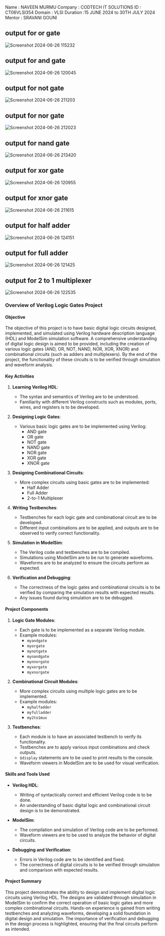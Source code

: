 Name : NAVEEN MURMU
Company : CODTECH IT SOLUTIONS
ID : CT06VLSI354
Domain : VLSI
Duration :15 JUNE 2024 to 30TH JULY 2024
Mentor : SRAVANI GOUNI

## output for or gate
![Screenshot 2024-06-26 115232](https://github.com/AnshRajBitS/CODETECH-task-1/assets/173932543/2e23244c-a6f8-43a1-9202-69fe34a91b2f)
## output for and gate
![Screenshot 2024-06-26 120045](https://github.com/AnshRajBitS/CODETECH-task-1/assets/173932543/b14f69ec-a5aa-4605-afb6-a400912fb0cb)
## output for not gate
![Screenshot 2024-06-26 211203](https://github.com/AnshRajBitS/CODETECH-task-1/assets/173932543/db39a798-2420-4d3b-a7d4-918919b26490)
## output for nor gate
![Screenshot 2024-06-26 212023](https://github.com/AnshRajBitS/CODETECH-task-1/assets/173932543/bd7831c6-0290-4842-9382-b4c61430f485)
## output for nand gate
![Screenshot 2024-06-26 213420](https://github.com/AnshRajBitS/CODETECH-task-1/assets/173932543/0180542a-8cb2-406d-85d6-77e1f7bd96b2)
## output for xor gate
![Screenshot 2024-06-26 120955](https://github.com/AnshRajBitS/CODETECH-task-1/assets/173932543/0bd1ecee-0475-49e0-a1b2-65d34db05499)
## output for xnor gate
![Screenshot 2024-06-26 211615](https://github.com/AnshRajBitS/CODETECH-task-1/assets/173932543/c64dd260-5202-4a7e-9673-014ec5fcfdab)
## output for half adder
![Screenshot 2024-06-26 124151](https://github.com/AnshRajBitS/CODETECH-task-1/assets/173932543/e5c49e86-517d-4867-b034-1ffdde48183a)
## output for full adder
![Screenshot 2024-06-26 121425](https://github.com/AnshRajBitS/CODETECH-task-1/assets/173932543/13d32652-b9ec-4327-9236-de4129e064d7)
## output for 2 to 1 multiplexer
![Screenshot 2024-06-26 122535](https://github.com/AnshRajBitS/CODETECH-task-1/assets/173932543/31d36136-605d-4fc1-a76d-864e6ebfd37b)

### Overview of Verilog Logic Gates Project

#### Objective
The objective of this project is to have basic digital logic circuits designed, implemented, and simulated using Verilog hardware description language (HDL) and ModelSim simulation software. A comprehensive understanding of digital logic design is aimed to be provided, including the creation of various logic gates (AND, OR, NOT, NAND, NOR, XOR, XNOR) and combinational circuits (such as adders and multiplexers). By the end of the project, the functionality of these circuits is to be verified through simulation and waveform analysis.

#### Key Activities
1. **Learning Verilog HDL**:
   - The syntax and semantics of Verilog are to be understood.
   - Familiarity with different Verilog constructs such as modules, ports, wires, and registers is to be developed.

2. **Designing Logic Gates**:
   - Various basic logic gates are to be implemented using Verilog:
     - AND gate
     - OR gate
     - NOT gate
     - NAND gate
     - NOR gate
     - XOR gate
     - XNOR gate

3. **Designing Combinational Circuits**:
   - More complex circuits using basic gates are to be implemented:
     - Half Adder
     - Full Adder
     - 2-to-1 Multiplexer

4. **Writing Testbenches**:
   - Testbenches for each logic gate and combinational circuit are to be developed.
   - Different input combinations are to be applied, and outputs are to be observed to verify correct functionality.

5. **Simulation in ModelSim**:
   - The Verilog code and testbenches are to be compiled.
   - Simulations using ModelSim are to be run to generate waveforms.
   - Waveforms are to be analyzed to ensure the circuits perform as expected.

6. **Verification and Debugging**:
   - The correctness of the logic gates and combinational circuits is to be verified by comparing the simulation results with expected results.
   - Any issues found during simulation are to be debugged.

#### Project Components
1. **Logic Gate Modules**:
   - Each gate is to be implemented as a separate Verilog module.
   - Example modules:
     - `myandgate`
     - `myorgate`
     - `mynotgate`
     - `mynandgate`
     - `mynnorgate`
     - `myxorgate`
     - `myxnorgate`

2. **Combinational Circuit Modules**:
   - More complex circuits using multiple logic gates are to be implemented.
   - Example modules:
     - `myhalfadder`
     - `myfulladder`
     - `my2to1mux`

3. **Testbenches**:
   - Each module is to have an associated testbench to verify its functionality.
   - Testbenches are to apply various input combinations and check outputs.
   - `$display` statements are to be used to print results to the console.
   - Waveform viewers in ModelSim are to be used for visual verification.

#### Skills and Tools Used
- **Verilog HDL**:
  - Writing of syntactically correct and efficient Verilog code is to be done.
  - An understanding of basic digital logic and combinational circuit design is to be demonstrated.

- **ModelSim**:
  - The compilation and simulation of Verilog code are to be performed.
  - Waveform viewers are to be used to analyze the behavior of digital circuits.

- **Debugging and Verification**:
  - Errors in Verilog code are to be identified and fixed.
  - The correctness of digital circuits is to be verified through simulation and comparison with expected results.

#### Project Summary
This project demonstrates the ability to design and implement digital logic circuits using Verilog HDL. The designs are validated through simulation in ModelSim to confirm the correct operation of basic logic gates and more complex combinational circuits. Hands-on experience is gained from writing testbenches and analyzing waveforms, developing a solid foundation in digital design and simulation. The importance of verification and debugging in the design process is highlighted, ensuring that the final circuits perform as intended.
